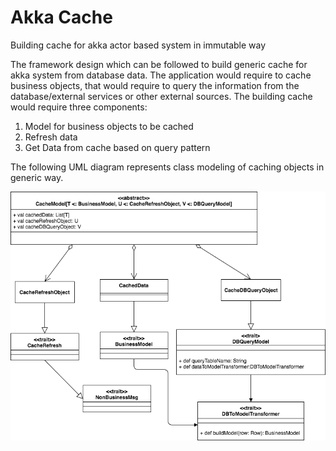 # Akka Cache
Building cache for akka actor based system in immutable way

The framework design which can be followed to build generic cache for akka system from database data. The application would require to cache business objects, that would require to query the information from the database/external services or other external sources. The building cache would require three components:

1. Model for business objects to be cached
2. Refresh data 
3. Get Data from cache based on query pattern

The following UML diagram represents class modeling of caching objects in generic way. 

![alt text](designforcache.png "Model Design")
